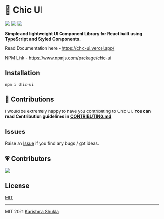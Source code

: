 # 🦄 Chic UI 

<a href="https://www.npmjs.org/package/chic-ui"><img src="https://img.shields.io/npm/v/chic-ui?style=for-the-badge&labelColor=black&logo=npm&label=chic-ui"></a>
<a href="https://www.npmjs.org/package/chic-ui"><img src="https://img.shields.io/badge/contributions-welcome-brightgreen?style=for-the-badge&labelColor=black&logo=github"></a>
<a href="https://github.com/karishmashuklaa/chic-ui/graphs/contributors"><img src="https://img.shields.io/github/contributors/karishmashuklaa/chic-ui?style=for-the-badge&labelColor=black&logo=github&color=222222"></a>

**Simple and lightweight UI Component Library for React built using TypeScript and Styled Components.**

Read Documentation here - https://chic-ui.vercel.app/

NPM Link - https://www.npmjs.com/package/chic-ui

## Installation

```
npm i chic-ui
```


## 🙌 Contributions

I would be extremely happy to have you contributing to Chic UI. **You can read Contribution guidelines in [CONTRIBUTING.md](CONTRIBUTING.md)**

## Issues
Raise an [Issue](https://github.com/karishmashuklaa/chic-ui/issues) if you find any bugs / got ideas. 

## 💗 Contributors

<a href="https://github.com/karishmashuklaa/chic-ui/graphs/contributors">
  <img src="https://contrib.rocks/image?repo=karishmashuklaa/chic-ui" />
</a>

## License 
<a href="https://github.com/karishmashuklaa/chic-ui/blob/feature/LICENSE">MIT</a>

<hr>
MIT 2021 <a href="https://github.com/karishmashuklaa/">Karishma Shukla</a>

